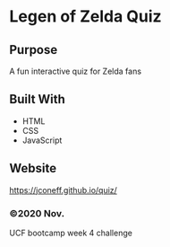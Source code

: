 # Legen of Zelda Quiz

## Purpose
A fun interactive quiz for Zelda fans

## Built With
* HTML
* CSS
* JavaScript

## Website
https://jconeff.github.io/quiz/



### ©️2020 Nov.

UCF bootcamp week 4 challenge
